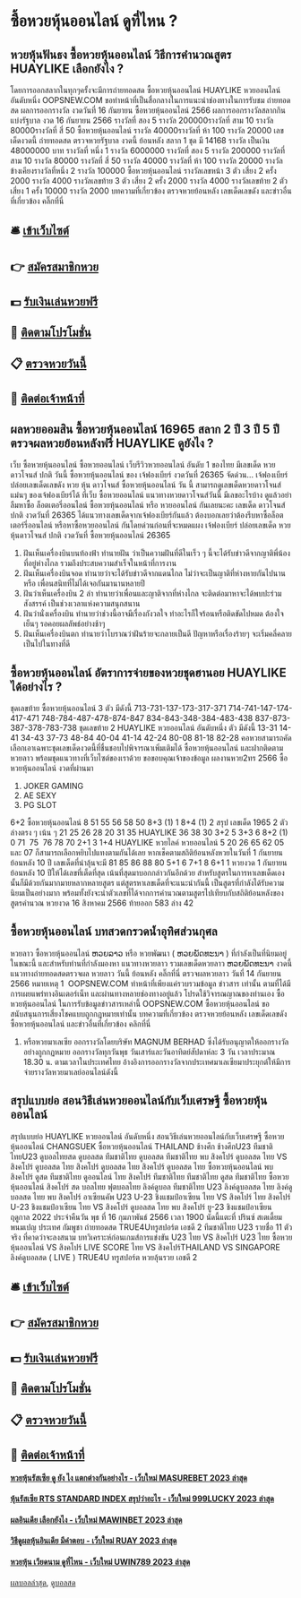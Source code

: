 # ซื้อหวยหุ้นออนไลน์ ดูที่ไหน ?
## หวยหุ้นฟันธง ซื้อหวยหุ้นออนไลน์ วิธีการคำนวณสูตร HUAYLIKE เลือกยังไง ?
โดยการออกสลากในทุกๆครั้งจะมีการถ่ายทอดสด ซื้อหวยหุ้นออนไลน์ HUAYLIKE หวยออนไลน์ อันดับหนึ่ง OOPSNEW.COM ขอทำหน้าที่เป็นสื่อกลางในการแนะนำช่องทางในการรับชม
ถ่ายทอดสด ผลการออกรางวัล งวดวันที่ 16 กันยายน ซื้อหวยหุ้นออนไลน์ 2566
ผลการออกรางวัลสลากกินแบ่งรัฐบาล งวด 16 กันยายน 2566
รางวัลที่ สอง 5 รางวัล 200000รางวัลที่ สาม 10 รางวัล 80000รางวัลที่ สี่ 50 ซื้อหวยหุ้นออนไลน์ รางวัล 40000รางวัลที่ ห้า 100 รางวัล 20000
 เลขเด็ดงวดนี้ ถ่ายทอดสด ตรวจหวยรัฐบาล งวดนี้ ย้อนหลัง 
สลาก 1 ชุด มี 14168 รางวัล เป็นเงิน 48000000 บาท
รางวัลที่ หนึ่ง 1 รางวัล 6000000 รางวัลที่ สอง 5 รางวัล 200000 รางวัลที่ สาม 10 รางวัล 80000 รางวัลที่ สี่ 50 รางวัล 40000 รางวัลที่ ห้า 100 รางวัล 20000 รางวัลข้างเคียงรางวัลที่หนึ่ง 2 รางวัล 100000 ซื้อหวยหุ้นออนไลน์ รางวัลเลขหน้า 3 ตัว เสี่ยง 2 ครั้ง 2000 รางวัล 4000 รางวัลเลขท้าย 3 ตัว เสี่ยง 2 ครั้ง 2000 รางวัล 4000 รางวัลเลขท้าย 2 ตัว เสี่ยง 1 ครั้ง 10000 รางวัล 2000
บทความที่เกี่ยวข้อง
ตรวจหวยย้อนหลัง เลขเด็ดเลขดัง และข่าวอื่นที่เกี่ยวข้อง คลิ๊กที่นี่

## 🛎 [เข้าเว็บไซต์](https://bit.ly/3BG5bNw)
## 👉 [สมัครสมาชิกหวย](https://bit.ly/3BG5bNw)
## 💵 [รับเงินเล่นหวยฟรี](https://bit.ly/3C3mvgS)
## 👑 [ติดตามโปรโมชั่น](https://bit.ly/3C3mvgS)
## 📋 [ตรวจหวยวันนี้](https://bit.ly/3C3mvgS)
## 📱 [ติดต่อเจ้าหน้าที่](https://bit.ly/3C3mvgS)

## ผลหวยออมสิน ซื้อหวยหุ้นออนไลน์ 16965 สลาก 2 ปี 3 ปี 5 ปี ตรวจผลหวยย้อนหลังฟรี HUAYLIKE ดูยังไง ?
เว็บ ซื้อหวยหุ้นออนไลน์ ซื้อหวยออนไลน์ เว็บรีวิวหวยออนไลน์ อันดับ 1 ของไทย มีเลขเด็ด หวยดาวโจนส์ ปกติ วันนี้ ซื้อหวยหุ้นออนไลน์ ของ เจ้ฟองเบียร์ งวดวันที่ 26365 จัดด่วน… เจ้ฟองเบียร์ปล่อยเลขเด็ดเลขดัง หวย หุ้น ดาวโจนส์ ซื้อหวยหุ้นออนไลน์ วัน นี้ สามารถดูเลขเด็ดหวยดาวโจนส์แม่นๆ ของเจ้ฟองเบียร์ได้ ที่เว็บ ซื้อหวยออนไลน์ แนวทางหวยดาวโจนส์วันนี้ มีเลขอะไรบ้าง ดูแล้วอย่าลืมหาซื้อ ล็อตเตอรี่ออนไลน์ ซื้อหวยหุ้นออนไลน์ หรือ หวยออนไลน์ กันเลยนะคะ
เลขเด็ด ดาวโจนส์ ปกติ งวดวันที่ 26365
ได้แนวทางเลขเด็ดจากเจ้ฟองเบียร์กันแล้ว ต้องบอกเลยว่าต้องรีบหาซื้อล็อตเตอร์รี่ออนไลน์ หรือหาซื้อหวยออนไลน์ กันโดยด่วนก่อนที่จะหมดแผง
เจ้ฟองเบียร์ ปล่อยเลขเด็ด หวยหุ้นดาวโจนส์ ปกติ งวดวันที่ ซื้อหวยหุ้นออนไลน์ 26365
1. ฝันเห็นเครื่องบินบนท้องฟ้า ทำนายฝัน ว่าเป็นความฝันที่ดีในเร็ว ๆ นี้จะได้รับข่าวดีจากญาติพี่น้องที่อยู่ห่างไกล รวมถึงประสบความสำเร็จในหน้าที่การงาน
2. ฝันเห็นเครื่องบินจอด ทำนายว่าจะได้รับข่าวดีจากแดนไกล ไม่ว่าจะเป็นญาติที่ห่างหายกันไปนาน หรือ เพื่อนสนิทที่ไม่ได้เจอกันมานานหลายปี
3. ฝันว่าเห็นเครื่องบิน 2 ลํา ทำนายว่าเพื่อนและญาติจากที่ห่างไกล จะติดต่อมาหาจะได้พบปะร่วมสังสรรค์ เป็นช่วงเวลาแห่งความสนุกสนาน
4. ฝันว่านั่งเครื่องบิน ทำนายว่าช่วงนี้อาจมีเรื่องกังวลใจ ทำอะไรก็ใจร้อนหรือติดขัดไปหมด ต้องใจเย็นๆ รอคอยผลลัพธ์อย่างช้าๆ
5. ฝันเห็นเครื่องบินตก ทำนายว่าโบราณว่าฝันร้ายจะกลายเป็นดี ปัญหาหรือเรื่องร้ายๆ จะเริ่มคลี่คลายเป็นไปในทางที่ดี

## ซื้อหวยหุ้นออนไลน์ อัตราการจ่ายของหวยชุดฮานอย HUAYLIKE ได้อย่างไร ?
ชุดเลขท้าย ซื้อหวยหุ้นออนไลน์ 3 ตัว มีดังนี้
713-731-137-173-317-371
714-741-147-174-417-471
748-784-487-478-874-847
834-843-348-384-483-438
837-873-387-378-783-738
ชุดเลขท้าย 2 HUAYLIKE หวยออนไลน์ อันดับหนึ่ง ตัว มีดังนี้
13-31
14-41
34-43
37-73
48-84
40-04
41-14
42-24
80-08
81-18
82-28
คอหวยสามารถคัดเลือกเอาเฉพาะชุดเลขเด็ดงวดนี้ที่ชื่นชอบไปพิจารณาเพิ่มเติมได้ ซื้อหวยหุ้นออนไลน์ และฝากติดตามหวยลาว พร้อมชุดแนวทางที่เว็บไซต์ของเราด้วย
ขอขอบคุณเจ้าของข้อมูล
ผลงานหวย2ทร 2566 ซื้อหวยหุ้นออนไลน์ งวดที่ผ่านมา

1. JOKER GAMING
2. AE SEXY
3. PG SLOT

6+2 ซื้อหวยหุ้นออนไลน์ 8
51 55 56 58 50
8+3 (1) 1
8+4 (1) 2
สรุป เลขเด็ด 1965 2 ตัวล่างตรง ๆ เน้น ๆ
21 25 26 28 20
31 35 HUAYLIKE 36 38 30
3+2 5
3+3 6
8+2 (1) 0
71  75  76 78 70
2+1 3
1+4 HUAYLIKE หวยไลค์ หวยออนไลน์ 5
20 26 65 62 05 และ 07 ก็สามารถเลือกหยิบไปแทงตามกันได้เลย
หากเช็คตามสถิติย้อนหลังหวยในวันที่ 1 กันยายน ย้อนหลัง 10 ปี เลขเด็ดที่น่าลุ้นจะมี
81 85 86 88 80
5+1 6
7+1 8
6+1 1
หวยงวด 1 กันยายน ย้อนหลัง 10 ปีให้ได้เลขที่เต็ดที่สุด เน้นที่สุดมาบอกกล่าวกันอีกด้วย
สำหรับสูตรในการหาเลขเด็ดเองนั้นก็มีด้วยกันมากมายหลากหลายสูตร แต่สูตรหาเลขเด็ดที่จะแนะนำกันนี้ เป็นสูตรที่กำลังได้รับความนิยมเป็นอย่างมาก พร้อมทั้งยังจะนำตัวเลขที่ได้จากการคำนวณตามสูตรไปเทียบกับสถิติย้อนหลังของ
สูตรคำนวณ หวยงวด 16 สิงหาคม 2566 ท้ายออก 583 ล่าง 42

## ซื้อหวยหุ้นออนไลน์ บทสวดกรวดน้ำอุทิศส่วนกุศล
หวยลาว ซื้อหวยหุ้นออนไลน์ ຫວຍລາວ หรือ หวยพัฒนา ( ຫວຍພັດທະນາ ) ที่กำลังเป็นที่นิยมอยู่ในขณะนี้ และสำหรับท่านที่กำลังมองหา แนวทางหวยลาว รวมเลขเด็ดหวยลาว ຫວຍພັດທະນາ งวดนี้
 แนวทางถ่ายทอดสดตรวจผล หวยลาว วันนี้ ย้อนหลัง คลิ๊กที่นี่ 
ตรวจผลหวยลาว วันที่ 14 กันยายน 2566
หมายเหตุ 1  OOPSNEW.COM ทำหน้าที่เพียงแค่รวบรวมข้อมูล ข่าวสาร เท่านั้น ตามที่ได้มีการเผยแพร่ทางอินเตอร์เน็ท และผ่านทางหลายช่องทางอยู่แล้ว โปรดใช้วิจารณญาณของท่านเอง ซื้อหวยหุ้นออนไลน์ ในการรับข้อมูลข่าวสารเหล่านี้ OOPSNEW.COM ซื้อหวยหุ้นออนไลน์ ขอสนับสนุนการเสี่ยงโชคแบบถูกกฎหมายเท่านั้น
บทความที่เกี่ยวข้อง
ตรวจหวยย้อนหลัง เลขเด็ดเลขดัง ซื้อหวยหุ้นออนไลน์ และข่าวอื่นที่เกี่ยวข้อง คลิกที่นี่
1. หรือหวยมาเลเซีย ออกรางวัลโดยบริษัท MAGNUM BERHAD ซึ่งได้รับอนุญาตให้ออกรางวัลอย่างถูกกฏหมาย ออกรางวัลทุกวันพุธ วันเสาร์และวันอาทิตย์สัปดาห์ละ 3 วัน เวลาประมาณ 18.30 น. ตามเวลาในประเทศไทย อ้างอิงการออกรางวัลจากประเทศมาเลเซียมาประยุกต์ให้มีการจ่ายรางวัลหวยมาเลย์ออนไลน์ดังนี้

## สรุปแบบย่อ สอนวิธีเล่นหวยออนไลน์กับเว็บเศรษฐี ซื้อหวยหุ้นออนไลน์
สรุปแบบย่อ HUAYLIKE หวยออนไลน์ อันดับหนึ่ง สอนวิธีเล่นหวยออนไลน์กับเว็บเศรษฐี ซื้อหวยหุ้นออนไลน์ CHANGSUEK ซื้อหวยหุ้นออนไลน์ THAILAND ช้างศึก ช้างศึกU23 ทีมชาติไทยU23 ดูบอลไทยสด ดูบอลสด ทีมชาติไทย ดูบอลสด ทีมชาติไทย พบ สิงคโปร์ ดูบอลสด ไทย VS สิงคโปร์ ดูบอลสด ไทย สิงคโปร์ ดูบอลสด ไทย สิงคโปร์ ดูบอลสด ไทย ซื้อหวยหุ้นออนไลน์ พบ สิงคโปร์ ดูสด ทีมชาติไทย ดูออนไลน์ ไทย สิงคโปร์ ทีมชาติไทย ทีมชาติไทย ดูสด ทีมชาติไทย ซื้อหวยหุ้นออนไลน์ สิงคโปร์ สด บอลไทย ฟุตบอลไทย ลิงค์ดูบอล ทีมชาติไทย U23 ลิงค์ดูบอลสด ไทย ลิงค์ดูบอลสด ไทย พบ สิงคโปร์ อาเซียนคัพ U23 U-23 ชิงแชมป์อาเซียน ไทย VS สิงคโปร์ ไทย สิงคโปร์
U-23 ชิงแชมป์อาเซียน ไทย VS สิงคโปร์
ดูบอลสด ไทย พบ สิงคโปร์ ยู-23 ชิงแชมป์อาเซียน ฤดูกาล 2022 ประจำคืนวัน พุธ ที่ 16 กุมภาพันธ์ 2566 เวลา 1900 นัดนี้แตะที่ ปรินซ์ สเตเดี้ยม พนมเปญ ประเทศ กัมพูชา ถ่ายทอดสด TRUE4Uทรูสปอร์ต เอชดี 2
ทีมชาติไทย U23 รายชื่อ 11 ตัวจริง ที่คาดว่าจะลงสนาม
บทวิเคราะห์ก่อนเกมส์การแข่งขัน U23 ไทย VS สิงคโปร์
U23 ไทย ซื้อหวยหุ้นออนไลน์ VS สิงคโปร์
LIVE SCORE ไทย VS สิงคโปร์THAILAND VS SINGAPORE
ลิงค์ดูบอลสด ( LIVE )
TRUE4U
ทรูสปอร์ต หวยลุ้นรวย เอชดี 2

## 🛎 [เข้าเว็บไซต์](https://bit.ly/3BG5bNw)
## 👉 [สมัครสมาชิกหวย](https://bit.ly/3BG5bNw)
## 💵 [รับเงินเล่นหวยฟรี](https://bit.ly/3C3mvgS)
## 👑 [ติดตามโปรโมชั่น](https://bit.ly/3C3mvgS)
## 📋 [ตรวจหวยวันนี้](https://bit.ly/3C3mvgS)
## 📱 [ติดต่อเจ้าหน้าที่](https://bit.ly/3C3mvgS)

#### [หวยหุ้นรัสเซีย ดู ยัง ไง แตกต่างกันอย่างไร - เว็บใหม่ MASUREBET 2023 ล่าสุด](https://atom.io/themes/หวยหุ้นรัสเซีย%20ดู%20ยัง%20ไง%20แตกต่างกันอย่างไร%20-%20เว็บใหม่%20masurebet%202023%20ล่าสุด)
#### [หุ้นรัสเซีย RTS STANDARD INDEX สรุปว่าอะไร - เว็บใหม่ 999LUCKY 2023 ล่าสุด](https://atom.io/themes/หุ้นรัสเซีย%20rts%20standard%20index%20สรุปว่าอะไร%20-%20เว็บใหม่%20999lucky%202023%20ล่าสุด)
#### [ผลอินเดีย เลือกยังไง - เว็บใหม่ MAWINBET 2023 ล่าสุด](https://atom.io/themes/ผลอินเดีย%20เลือกยังไง%20-%20เว็บใหม่%20mawinbet%202023%20ล่าสุด)
#### [วิธีดูผลหุ้นอินเดีย มีคำตอบ - เว็บใหม่ RUAY 2023 ล่าสุด](https://atom.io/themes/วิธีดูผลหุ้นอินเดีย%20มีคำตอบ%20-%20เว็บใหม่%20ruay%202023%20ล่าสุด)
#### [หวยหุ้น เวียดนาม ดูที่ไหน - เว็บใหม่ UWIN789 2023 ล่าสุด](https://atom.io/themes/หวยหุ้น%20เวียดนาม%20ดูที่ไหน%20-%20เว็บใหม่%20uwin789%202023%20ล่าสุด)

[ผลบอลล่าสุด](https://siamsport.tv "ผลบอลล่าสุด"), [ดูบอลสด](https://siamsport.tv/ดูบอลสด "ดูบอลสด")